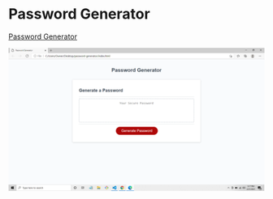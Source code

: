 # Password Generator

[Password Generator](https://fdwootton.github.io/password-generator/)

![image](./assets/images/password-generator-screenshot.png)